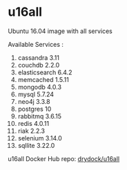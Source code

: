 # u16all
Ubuntu 16.04 image with all services

Available Services :

1. cassandra 3.11
2. couchdb 2.2.0
3. elasticsearch 6.4.2
4. memcached 1.5.11
5. mongodb 4.0.3
6. mysql 5.7.24
7. neo4j 3.3.8
8. postgres 10
9. rabbitmq 3.6.15
10. redis 4.0.11
12. riak 2.2.3
13. selenium 3.14.0
14. sqllite 3.22.0

u16all Docker Hub repo: [drydock/u16all](https://hub.docker.com/r/drydock/u16all/)
  
